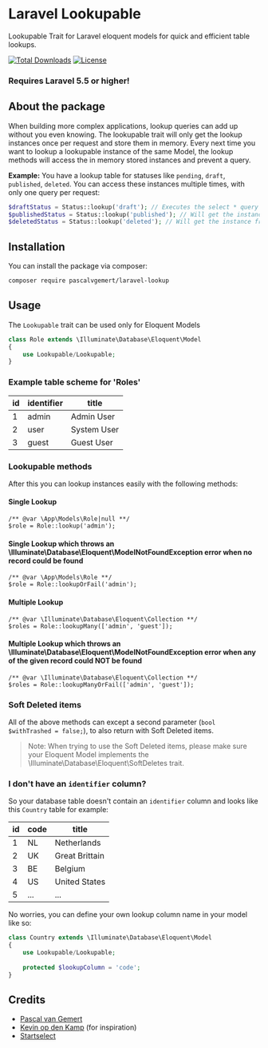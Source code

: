 # Laravel Lookupable
Lookupable Trait for Laravel eloquent models for quick and efficient table lookups.

[![Total Downloads](https://poser.pugx.org/pascalvgemert/laravel-lookupable/downloads)](https://packagist.org/packages/pascalvgemert/laravel-lookupable)
[![License](https://poser.pugx.org/pascalvgemert/laravel-lookupable/license)](https://packagist.org/packages/pascalvgemert/laravel-lookupable)

### Requires Laravel 5.5 or higher!

## About the package

When building more complex applications, lookup queries can add up without you even knowing. 
The lookupable trait will only get the lookup instances once per request and store them in memory. 
Every next time you want to lookup a lookupable instance of the same Model, the lookup methods will access the in memory stored instances and prevent a query.

**Example:**
You have a lookup table for statuses like `pending`, `draft`, `published`, `deleted`. You can access these instances multiple times, with only one query per request:

```php
$draftStatus = Status::lookup('draft'); // Executes the select * query and puts all instances in memory
$publishedStatus = Status::lookup('published'); // Will get the instance from memory
$deletedStatus = Status::lookup('deleted'); // Will get the instance from memory
```

## Installation

You can install the package via composer:

``` bash
composer require pascalvgemert/laravel-lookup
```

## Usage

The `Lookupable` trait can be used only for Eloquent Models

```php
class Role extends \Illuminate\Database\Eloquent\Model
{
    use Lookupable/Lookupable;
}
```

### Example table scheme for 'Roles'

id | identifier | title
--- | --- | ---
1 | admin | Admin User
2 | user | System User
3 | guest | Guest User

### Lookupable methods

After this you can lookup instances easily with the following methods:

#### Single Lookup 

```
/** @var \App\Models\Role|null **/
$role = Role::lookup('admin');
```

#### Single Lookup which throws an \Illuminate\Database\Eloquent\ModelNotFoundException error when no record could be found

```
/** @var \App\Models\Role **/
$role = Role::lookupOrFail('admin');
```

#### Multiple Lookup 

```
/** @var \Illuminate\Database\Eloquent\Collection **/
$roles = Role::lookupMany(['admin', 'guest']);
```

#### Multiple Lookup which throws an \Illuminate\Database\Eloquent\ModelNotFoundException error when any of the given record could NOT be found

```
/** @var \Illuminate\Database\Eloquent\Collection **/
$roles = Role::lookupManyOrFail(['admin', 'guest']);
```

### Soft Deleted items

All of the above methods can except a second parameter (`bool $withTrashed = false;`), to also return with Soft Deleted items. 

> Note: When trying to use the Soft Deleted items, please make sure your Eloquent Model implements the \Illuminate\Database\Eloquent\SoftDeletes trait.

### I don't have an `identifier` column?

So your database table doesn't contain an `identifier` column and looks like this `Country` table for example:

id | code | title
--- | --- | ---
1 | NL | Netherlands
2 | UK | Great Brittain
3 | BE | Belgium
4 | US | United States
5 | ... | ...

No worries, you can define your own lookup column name in your model like so:

```php
class Country extends \Illuminate\Database\Eloquent\Model
{
    use Lookupable/Lookupable;
    
    protected $lookupColumn = 'code';
}
```

## Credits

- [Pascal van Gemert](https://github.com/pascalvgemert)
- [Kevin op den Kamp](https://github.com/papa-smurf) (for inspiration)
- [Startselect](https://startselect.com) 
